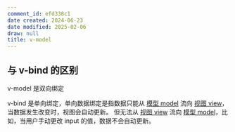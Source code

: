```yaml
---
comment_id: efd338c1
date created: 2024-06-23
date modified: 2025-02-06
draw: null
title: v-model
---
```

## 与 v-bind 的区别

v-model 是双向绑定

v-bind 是单向绑定，单向数据绑定是指数据只能从 [模型 model](模型%20model) 流向 [视图 view](视图%20view)，当数据发生改变时，视图会自动更新。
但无法从 [视图 view](视图%20view) 流向 [模型 model](模型%20model)，比如，当用户手动更改 input 的值，数据不会自动更新。
